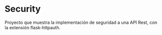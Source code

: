 # Security
Proyecto que muestra la implementación de seguridad a una API Rest, con la extensión flask-httpauth.